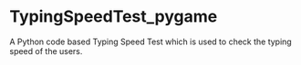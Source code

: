 # TypingSpeedTest_pygame
 A Python code based Typing Speed Test which is used to check the typing speed of the users.
